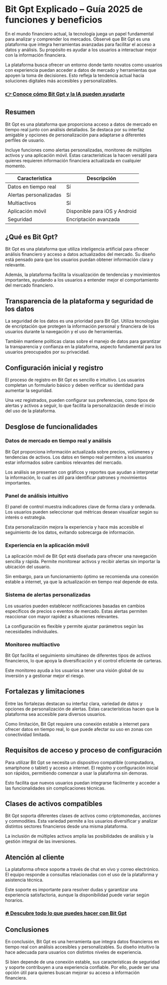 # Bit Gpt Explicado – Guía 2025 de funciones y beneficios
   
En el mundo financiero actual, la tecnología juega un papel fundamental para analizar y comprender los mercados. Observé que Bit Gpt es una plataforma que integra herramientas avanzadas para facilitar el acceso a datos y análisis. Su propósito es ayudar a los usuarios a interactuar mejor con la información financiera.

La plataforma busca ofrecer un entorno donde tanto novatos como usuarios con experiencia puedan acceder a datos de mercado y herramientas que apoyen la toma de decisiones. Esto refleja la tendencia actual hacia soluciones digitales más accesibles y personalizables.

### [👉 Conoce cómo Bit Gpt y la IA pueden ayudarte](https://tinyurl.com/2cpnjdjw)
## Resumen  
Bit Gpt es una plataforma que proporciona acceso a datos de mercado en tiempo real junto con análisis detallados. Se destaca por su interfaz amigable y opciones de personalización para adaptarse a diferentes perfiles de usuario.  

Incluye funciones como alertas personalizadas, monitoreo de múltiples activos y una aplicación móvil. Estas características la hacen versátil para quienes requieren información financiera actualizada en cualquier momento.

| Característica              | Descripción                                  |
|----------------------------|----------------------------------------------|
| Datos en tiempo real        | Sí                                           |
| Alertas personalizadas      | Sí                                           |
| Multiactivos               | Sí                                           |
| Aplicación móvil           | Disponible para iOS y Android                 |
| Seguridad                  | Encriptación avanzada                         |

## ¿Qué es Bit Gpt?  
Bit Gpt es una plataforma que utiliza inteligencia artificial para ofrecer análisis financiero y acceso a datos actualizados del mercado. Su diseño está pensado para que los usuarios puedan obtener información clara y relevante.  

Además, la plataforma facilita la visualización de tendencias y movimientos importantes, ayudando a los usuarios a entender mejor el comportamiento del mercado financiero.

## Transparencia de la plataforma y seguridad de los datos  
La seguridad de los datos es una prioridad para Bit Gpt. Utiliza tecnologías de encriptación que protegen la información personal y financiera de los usuarios durante la navegación y el uso de herramientas.  

También mantiene políticas claras sobre el manejo de datos para garantizar la transparencia y confianza en la plataforma, aspecto fundamental para los usuarios preocupados por su privacidad.

## Configuración inicial y registro  
El proceso de registro en Bit Gpt es sencillo e intuitivo. Los usuarios completan un formulario básico y deben verificar su identidad para aumentar la seguridad.  

Una vez registrados, pueden configurar sus preferencias, como tipos de alertas y activos a seguir, lo que facilita la personalización desde el inicio del uso de la plataforma.

## Desglose de funcionalidades  

### Datos de mercado en tiempo real y análisis  
Bit Gpt proporciona información actualizada sobre precios, volúmenes y tendencias de activos. Los datos en tiempo real permiten a los usuarios estar informados sobre cambios relevantes del mercado.  

Los análisis se presentan con gráficos y reportes que ayudan a interpretar la información, lo cual es útil para identificar patrones y movimientos importantes.

### Panel de análisis intuitivo  
El panel de control muestra indicadores clave de forma clara y ordenada. Los usuarios pueden seleccionar qué métricas desean visualizar según su interés o estrategia.  

Esta personalización mejora la experiencia y hace más accesible el seguimiento de los datos, evitando sobrecarga de información.

### Experiencia en la aplicación móvil  
La aplicación móvil de Bit Gpt está diseñada para ofrecer una navegación sencilla y rápida. Permite monitorear activos y recibir alertas sin importar la ubicación del usuario.  

Sin embargo, para un funcionamiento óptimo se recomienda una conexión estable a internet, ya que la actualización en tiempo real depende de esta.

### Sistema de alertas personalizadas  
Los usuarios pueden establecer notificaciones basadas en cambios específicos de precios o eventos de mercado. Estas alertas permiten reaccionar con mayor rapidez a situaciones relevantes.  

La configuración es flexible y permite ajustar parámetros según las necesidades individuales.

### Monitoreo multiactivo  
Bit Gpt facilita el seguimiento simultáneo de diferentes tipos de activos financieros, lo que apoya la diversificación y el control eficiente de carteras.  

Este monitoreo ayuda a los usuarios a tener una visión global de su inversión y a gestionar mejor el riesgo.

## Fortalezas y limitaciones  
Entre las fortalezas destacan su interfaz clara, variedad de datos y opciones de personalización de alertas. Estas características hacen que la plataforma sea accesible para diversos usuarios.  

Como limitación, Bit Gpt requiere una conexión estable a internet para ofrecer datos en tiempo real, lo que puede afectar su uso en zonas con conectividad limitada.

## Requisitos de acceso y proceso de configuración  
Para utilizar Bit Gpt se necesita un dispositivo compatible (computadora, smartphone o tablet) y acceso a internet. El registro y configuración inicial son rápidos, permitiendo comenzar a usar la plataforma sin demoras.  

Esto facilita que nuevos usuarios puedan integrarse fácilmente y acceder a las funcionalidades sin complicaciones técnicas.

## Clases de activos compatibles  
Bit Gpt soporta diferentes clases de activos como criptomonedas, acciones y commodities. Esta variedad permite a los usuarios diversificar y analizar distintos sectores financieros desde una misma plataforma.  

La inclusión de múltiples activos amplía las posibilidades de análisis y la gestión integral de las inversiones.

## Atención al cliente  
La plataforma ofrece soporte a través de chat en vivo y correo electrónico. El equipo responde a consultas relacionadas con el uso de la plataforma y asistencia técnica.  

Este soporte es importante para resolver dudas y garantizar una experiencia satisfactoria, aunque la disponibilidad puede variar según horarios.

### [🔥 Descubre todo lo que puedes hacer con Bit Gpt](https://tinyurl.com/2cpnjdjw)
## Conclusiones  
En conclusión, Bit Gpt es una herramienta que integra datos financieros en tiempo real con análisis accesibles y personalizables. Su diseño intuitivo la hace adecuada para usuarios con distintos niveles de experiencia.  

Si bien depende de una conexión estable, sus características de seguridad y soporte contribuyen a una experiencia confiable. Por ello, puede ser una opción útil para quienes buscan mejorar su acceso a información financiera.